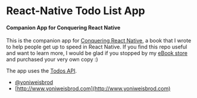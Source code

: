 # React-Native Todo List App

#### Companion App for Conquering React Native

This is the companion app for [Conquering React Native](http://www.conqueringreactnative.com/), a book that I wrote to help people get up to speed in React Native. If you find this repo useful and want to learn more, I would be glad if you stopped by my [eBook store](https://gumroad.com/l/conqueringreactnative) and purchased your very own copy :)

The app uses the [Todos API](https://github.com/yonibot/Todos-API).



* [@yoniweisbrod](https://twitter.com/yoniweisbrod)
* [http://www.yoniweisbrod.com](http://www.yoniweisbrod.com)
